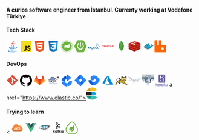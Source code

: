 #### A curios software engineer from İstanbul. Currenty working at Vodefone Türkiye .

#### Tech Stack

<a href="https://www.java.com/tr/"><img alt="java"  src="./icon/language/java.png" width="32" height = "32"></a> <a href="https://www.javascript.com/"><img alt="javascript"  src="./icon/language/js.png" width="32" height = "32"></a> <a href="https://html.com/"><img alt="html"  src="./icon/language/html.png" width="32" height = "32"></a> <a href="https://developer.mozilla.org/en-US/docs/Web/CSS"><img alt="css"  src="./icon/language/css.png" width="32" height = "32"></a>  <a href="https://spring.io/"><img alt="spring"  src="./icon/framework/spring-framework.svg" width="32" height = "32"></a> <a href="https://spring.io/projects"><img alt="spring-boot"  src="./icon/framework/spring-boot.svg" width="32" height = "32"></a> <a href="https://www.mysql.com/"><img alt="mysql"  src="./icon/db/mysql.png" width="32" height = "32"></a>  <a href="https://www.oracle.com/tr"><img alt="oracle"  src="./icon/db/oracle.png" width="32" height = "32"></a> <a href="https://www.mongodb.com/"><img alt="mongodb"  src="./icon//db/mongodb.png" width="32" height = "32"></a> <a href="https://redis.io/"><img alt="redis"  src="./icon/db/redis.png" width="32" height = "32"></a> <a href="https://www.docker.com/"><img alt="docker"  src="./icon/devops/docker.png" width="32" height = "32"></a><a href="https://www.rabbitmq.com/"><img alt="rabbitmq"  src="./icon/framework/rabbitmq.png" width="32" height = "32"></a>

#### DevOps

<a href="https://git-scm.com/" target="_blank"><img alt="git"  src="./icon/devops/git.png" width="32" height = "32"></a> <a href="https://github.com"><img alt="github"  src="./icon/devops/github.png" width="32" height = "32"></a> <a href="https://gitlab.com"><img alt="gitlab"  src="./icon/devops/gitlab.png" width="32" height = "32"></a> <a href="https://tortoisesvn.net/"><img alt="svn"  src="./icon/devops/svn.png" width="32" height = "32"></a> <a href="https://www.atlassian.com/software/bamboo"><img alt="bamboo"  src="./icon/devops/bamboo.png" width="32" height = "32"></a> <a href="https://www.atlassian.com/software/jira"><img alt="jira"  src="./icon/devops/jira.png" width="32" height = "32"></a> <a href="https://www.atlassian.com/software/fisheye"><img alt="fisheye"  src="./icon/devops/fisheye.png" width="32" height = "32"></a> <a href="https://azure.microsoft.com/en-us/services/devops/"><img alt="azure"  src="./icon/devops/azure.png" width="32" height = "32"></a> <a href="http://tomcat.apache.org/"><img alt="tomcat"  src="./icon/devops/tomcat.png" width="32" height = "32"></a> <a href="https://www.wildfly.org/"><img alt="wildfly"  src="./icon/devops/wildfly.png" width="32" height = "32"></a> <a href="https://docs.jboss.org/author/display/AS71/Documentation.html"><img alt="jboss"  src="./icon/devops/jboss7.png" width="32" height = "32"></a> <a href="https://www.heroku.com/about"><img alt="heroku"  src="./icon/devops/heroku.png" width="32" height = "32"></a> a href="https://www.elastic.co/"><img alt="elasticsearch"  src="./icon/tools/elasticsearch.png" width="32" height = "32"></a>

#### Trying to learn

< <a href="https://aws.amazon.com/tr/"><img alt="aws"  src="./icon/devops/aws.png" width="32" height = "32"></a>  <a href="https://vuejs.org/"><img alt="vue"  src="./icon/framework/vue.png" width="32" height = "32"></a> <a href="https://cassandra.apache.org/_/index.html"><img alt="apache_cassandra"  src="./icon/db/apache_cassandra.png" width="32" height = "32"></a>  <a href="https://kafka.apache.org/"><img alt="kafka"  src="./icon/framework/apache_kafka.png" width="32" height = "32"></a> <a href="https://spring.io/projects"><img alt="spring-cloud"  src="./icon/framework/spring-cloud.svg" width="32" height = "32"></a>
